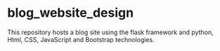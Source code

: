 # blog_website_design
This repository hosts a blog site using the flask framework and python, Html, CSS, JavaScript and Bootstrap technologies.
